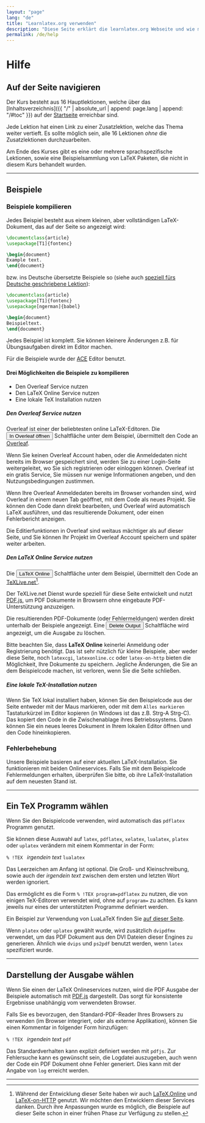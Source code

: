 ```yaml
---
layout: "page"
lang: "de"
title: "Learnlatex.org verwenden"
description: "Diese Seite erklärt die learnlatex.org Webseite und wie man sie am besten nutzt."
permalink: /de/help
---
```


# Hilfe


## Auf der Seite navigieren

Der Kurs besteht aus 16 Hauptlektionen, welche über das [Inhaltsverzeichnis]({{ "/" | absolute_url | append: page.lang | append: "/#toc" }}) auf der [Startseite](./) erreichbar sind.

Jede Lektion hat einen Link zu einer Zusatzlektion, welche das Thema weiter
vertieft.  Es sollte möglich sein, alle 16 Lektionen _ohne_ die Zusatzlektionen
durchzuarbeiten.

Am Ende des Kurses gibt es eine oder mehrere sprachspezifische Lektionen,
sowie eine Beispielsammlung von LaTeX Paketen, die nicht in diesem Kurs
behandelt wurden.

---

## Beispiele

### Beispiele kompilieren

Jedes Beispiel besteht aus einem kleinen, aber vollständigen LaTeX-Dokument, 
das auf der Seite so angezeigt wird:

```latex
\documentclass{article}
\usepackage[T1]{fontenc}

\begin{document}
Example text.
\end{document}
```

bzw. ins Deutsche übersetzte Beispiele so (siehe auch [speziell fürs Deutsche
geschriebene Lektion](language-01)):

```latex
\documentclass{article}
\usepackage[T1]{fontenc}
\usepackage[ngerman]{babel}

\begin{document}
Beispieltext.
\end{document}
```

Jedes Beispiel ist komplett. Sie können kleinere Änderungen
z.B. für Übungsaufgaben direkt im Editor machen.

Für die Beispiele wurde der [ACE](https://ace.c9.io/) Editor benutzt.

#### Drei Möglichkeiten die Beispiele zu kompilieren

* Den Overleaf Service nutzen
* Den LaTeX Online Service nutzen
* Eine lokale TeX Installation nutzen

##### Den Overleaf Service nutzen

Overleaf ist einer der beliebtesten online LaTeX-Editoren.
Die <button>In Overleaf öffnen</button> Schaltfläche unter dem Beispiel,
übermittelt den Code an [Overleaf](https://www.overleaf.com/about).

Wenn Sie keinen Overleaf Account haben, oder die Anmeldedaten nicht bereits
im Browser gespeichert sind, werden Sie zu einer Login-Seite weitergeleitet,
wo Sie sich registrieren oder einloggen können. Overleaf ist ein gratis Service,
Sie müssen nur wenige Informationen angeben, und den Nutzungsbedingungen zustimmen.

Wenn Ihre Overleaf Anmeldedaten bereits im Browser vorhanden sind, wird
Overleaf in einem neuen Tab geöffnet, mit dem Code als neues Projekt.
Sie können den Code dann direkt bearbeiten, und Overleaf wird automatisch
LaTeX ausführen, und das resultierende Dokument, oder einen Fehlerbericht anzeigen.

Die Editierfunktionen in Overleaf sind weitaus mächtiger als auf dieser Seite,
und Sie können Ihr Projekt im Overleaf Account speichern und später weiter arbeiten.

##### Den LaTeX Online Service nutzen

Die <button>LaTeX Online</button> Schaltfläche unter dem Beispiel,
übermittelt den Code an [TeXLive.net](https://texlive.net)[^1].

Der TeXLive.net Dienst wurde speziell für diese Seite entwickelt und nutzt
[PDF.js](https://mozilla.github.io/pdf.js/), um PDF Dokumente in Browsern ohne
eingebaute PDF-Unterstützung anzuzeigen.

Die resultierenden PDF-Dokumente (oder Fehlermeldungen) werden direkt unterhalb
der Beispiele angezeigt. Eine <button>Delete Output</button> Schaltfläche wird
angezeigt, um die Ausgabe zu löschen.

Bitte beachten Sie, dass **LaTeX Online** keinerlei Anmeldung oder Registrierung
benötigt. Das ist sehr nützlich für kleine Beispiele, aber weder diese Seite,
noch `latexcgi`, `latexonline.cc` oder `latex-on-http` bieten die Möglichkeit,
Ihre Dokumente zu speichern. Jegliche Änderungen, die Sie an dem Beispielcode
machen, ist verloren, wenn Sie die Seite schließen.

##### Eine lokale TeX-Installation nutzen

Wenn Sie TeX lokal installiert haben, können Sie den Beispielcode aus der
Seite entweder mit der Maus markieren, oder mit dem `Alles markieren` 
Tastaturkürzel im Editor kopieren (in Windows ist das z.B. Strg-A Strg-C).
Das kopiert den Code in die Zwischenablage ihres Betriebssystems. 
Dann können Sie ein neues leeres Dokument in Ihrem lokalen Editor öffnen
und den Code hineinkopieren.

### Fehlerbehebung

Unsere Beispiele basieren auf einer aktuellen LaTeX-Installation.
Sie funktionieren mit beiden Onlineservices. Falls Sie mit dem Beispielcode
Fehlermeldungen erhalten, überprüfen Sie bitte, ob ihre LaTeX-Installation
auf dem neuesten Stand ist.

---

## Ein TeX Programm wählen

Wenn Sie den Beispielcode verwenden, wird automatisch das `pdflatex` Programm
genutzt.

Sie können diese Auswahl auf `latex`, `pdflatex`, `xelatex`, `lualatex`,
`platex` oder `uplatex` verändern mit einem Kommentar in der Form:

`% !TEX ` _irgendein text_ `lualatex`

Das Leerzeichen am Anfang ist optional. Die Groß- und Kleinschreibung,
sowie auch der _irgendein text_ zwischen dem ersten und letzten Wort werden ignoriert.

Das ermöglicht es die Form `% !TEX program=pdflatex` zu nutzen, die von einigen
TeX-Editoren verwendet wird, ohne auf `program=` zu achten. Es kann jeweils nur
eines der unterstützten Programme definiert werden.

Ein Beispiel zur Verwendung von LuaLaTeX finden Sie [auf dieser Seite](more-14).

Wenn `platex` oder `uplatex` gewählt wurde, wird zusätzlich `dvipdfmx`
verwendet, um das PDF Dokument aus den DVI Dateien dieser Engines zu generieren.
Ähnlich wie `dvips` und `ps2pdf` benutzt werden, wenn `latex` spezifiziert wurde.

---

## Darstellung der Ausgabe wählen

Wenn Sie einen der LaTeX Onlineservices nutzen, wird die PDF Ausgabe
der Beispiele automatisch mit [PDF.js](https://mozilla.github.io/pdf.js/)
dargestellt. Das sorgt für konsistente Ergebnisse unabhängig vom verwendeten Browser.

Falls Sie es bevorzugen, den Standard-PDF-Reader Ihres Browsers zu verwenden
(im Browser integriert, oder als externe Applikation), können Sie einen
Kommentar in folgender Form hinzufügen:

`% !TEX ` _irgendein text_ `pdf`

Das Standardverhalten kann explizit definiert werden mit `pdfjs`.
Zur Fehlersuche kann es gewünscht sein, die Logdatei auszugeben,
auch wenn der Code ein PDF Dokument ohne Fehler generiert.
Dies kann mit der Angabe von `log` erreicht werden.

---

[^1]: Während der Entwicklung dieser Seite haben wir auch
      [LaTeX.Online](https://latexonline.cc/) und
      [LaTeX-on-HTTP](https://github.com/YtoTech/latex-on-http) genutzt.
      Wir möchten den Entwicklern dieser Services danken. Durch ihre Anpassungen
      wurde es möglich, die Beispiele auf dieser Seite schon in einer frühen
      Phase zur Verfügung zu stellen.
